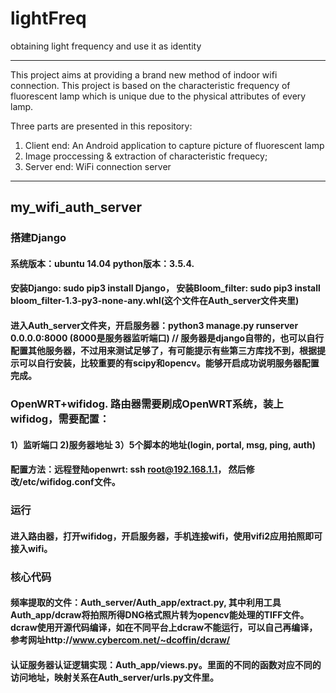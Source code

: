 # lightFreq
obtaining light frequency and use it as identity
***
This project aims at providing a brand new method of indoor wifi connection. 
This project is based on the characteristic frequency of fluorescent lamp which is unique due to the physical attributes of every lamp.

Three parts are presented in this repository:
1. Client end: An Android application to capture picture of fluorescent lamp 
2. Image proccessing & extraction of characteristic frequecy;
3. Server end: WiFi connection server

***
## my_wifi_auth_server

### 搭建Django 

#### 系统版本：ubuntu 14.04 python版本：3.5.4.

#### 安装Django: sudo pip3 install Django， 安装Bloom_filter: sudo pip3 install bloom_filter-1.3-py3-none-any.whl(这个文件在Auth_server文件夹里)

#### 进入Auth_server文件夹，开启服务器：python3 manage.py runserver 0.0.0.0:8000 (8000是服务器监听端口) // 服务器是django自带的，也可以自行配置其他服务器，不过用来测试足够了，有可能提示有些第三方库找不到，根据提示可以自行安装，比较重要的有scipy和opencv。能够开启成功说明服务器配置完成。

### OpenWRT+wifidog. 路由器需要刷成OpenWRT系统，装上wifidog，需要配置：

#### 1）监听端口 2)服务器地址 3）5个脚本的地址(login, portal, msg, ping, auth)

#### 配置方法：远程登陆openwrt: ssh root@192.168.1.1， 然后修改/etc/wifidog.conf文件。

### 运行

#### 进入路由器，打开wifidog，开启服务器，手机连接wifi，使用vifi2应用拍照即可接入wifi。

### 核心代码

#### 频率提取的文件：Auth_server/Auth_app/extract.py, 其中利用工具Auth_app/dcraw将拍照所得DNG格式照片转为opencv能处理的TIFF文件。dcraw使用开源代码编译，如在不同平台上dcraw不能运行，可以自己再编译，参考网址http://www.cybercom.net/~dcoffin/dcraw/

#### 认证服务器认证逻辑实现：Auth_app/views.py。里面的不同的函数对应不同的访问地址，映射关系在Auth_server/urls.py文件里。





